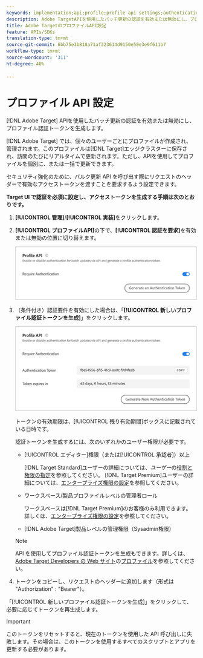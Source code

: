 ```yaml
---
keywords: implementation;api;profile;profile api settings;authentication token
description: Adobe TargetAPIを使用したバッチ更新の認証を有効または無効にし、プロファイル認証トークンを生成します。
title: Adobe TargetのプロファイルAPI設定
feature: APIs/SDKs
translation-type: tm+mt
source-git-commit: 6bb75e3b818a71af323614d9150e50e3e9f611b7
workflow-type: tm+mt
source-wordcount: '311'
ht-degree: 40%

---
```



# プロファイル API 設定

[!DNL Adobe Target] APIを使用したバッチ更新の認証を有効または無効にし、プロファイル認証トークンを生成します。

[!DNL Adobe Target] では、個々のユーザーごとにプロファイルが作成され、管理されます。このプロファイルは[!DNL Target]エッジクラスターに保存され、訪問のたびにリアルタイムで更新されます。ただし、APIを使用してプロファイルを個別に、または一括で更新できます。

セキュリティ強化のために、バルク更新 API を呼び出す際にリクエストのヘッダーで有効なアクセストークンを渡すことを要求するよう設定できます。

**Target UI で認証を必須に設定し、アクセストークンを生成する手順は次のとおりです。**

1. **[!UICONTROL 管理]**/**[!UICONTROL 実装]**&#x200B;をクリックします。
1. **[!UICONTROL プロファイルAPI]**&#x200B;の下で、**[!UICONTROL 認証を要求]**&#x200B;を有効または無効の位置に切り替えます。

   ![](assets/profile_api_settings.png)

1. （条件付き）認証要件を有効にした場合は、「**[!UICONTROL 新しいプロファイル認証トークンを生成]**」をクリックします。

   ![](assets/profile_api_settings_2.png)

   トークンの有効期限は、[!UICONTROL 残り有効期間]ボックスに記載されている日時です。

   認証トークンを生成するには、次のいずれかのユーザー権限が必要です。

   * [!UICONTROL エディター]権限（または[!UICONTROL 承認者]）以上

      [!DNL Target Standard]ユーザーの詳細については、*ユーザー*&#x200B;の[役割と権限の指定](/help/administrating-target/c-user-management/c-user-management/user-management.md#roles-permissions)を参照してください。 [!DNL Target Premium]ユーザーの詳細については、[エンタープライズ権限の設定](/help/administrating-target/c-user-management/property-channel/properties-overview.md)を参照してください。

   * ワークスペース/製品プロファイルレベルの管理者ロール

      ワークスペースは[!DNL Target Premium]のお客様のみ利用できます。 詳しくは、[エンタープライズ権限の設定](/help/administrating-target/c-user-management/property-channel/properties-overview.md)を参照してください。

   * [!DNL Adobe Target]製品レベルの管理権限（Sysadmin権限）
   >[!NOTE]
   >
   >API を使用してプロファイル認証トークンを生成もできます。詳しくは、[Adobe Target Developers の Web サイト](https://developers.adobetarget.com/)の[プロファイル](https://developers.adobetarget.com/api/#profiles)を参照してください。

1. トークンをコピーし、リクエストのヘッダーに追加します（形式は &quot;Authorization&quot; : &quot;Bearer&quot;）。

「[!UICONTROL 新しいプロファイル認証トークンを生成]」をクリックして、必要に応じてトークンを再生成します。

>[!IMPORTANT]
>
>このトークンをリセットすると、現在のトークンを使用した API 呼び出しに失敗します。その場合は、このトークンを使用するすべてのスクリプトとアプリを更新する必要があります。
